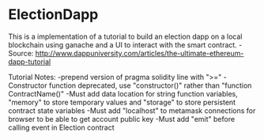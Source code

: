# ElectionDapp
This is a implementation of a tutorial to build an election dapp on a local blockchain using ganache and a UI to interact with the smart contract.
  -Source: http://www.dappuniversity.com/articles/the-ultimate-ethereum-dapp-tutorial


  Tutorial Notes:
    -prepend version of pragma solidity line with ">="
    -Constructor function deprecated, use "constructor()"   rather than "function ContractName()"
    -Must add data location for string function variables, "memory" to store temporary values and "storage" to store persistent contract state variables
    -Must add "localhost" to metamask connections for browser to be able to get account public key
    -Must add "emit" before calling event in Election contract
